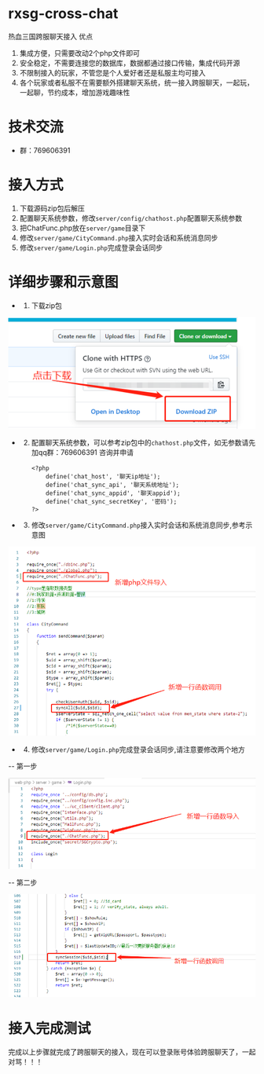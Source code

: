 # rxsg-cross-chat
热血三国跨服聊天接入
优点
1.  集成方便，只需要改动2个php文件即可
2.  安全稳定，不需要连接您的数据库，数据都通过接口传输，集成代码开源
3.  不限制接入的玩家，不管您是个人爱好者还是私服主均可接入
4.  各个玩家或者私服不在需要额外搭建聊天系统，统一接入跨服聊天，一起玩，一起聊，节约成本，增加游戏趣味性


# 技术交流
- 群：769606391


# 接入方式
1.  下载源码zip包后解压
2.  配置聊天系统参数，修改`server/config/chathost.php`配置聊天系统参数
3.  把ChatFunc.php放在`server/game`目录下
4.  修改`server/game/CityCommand.php`接入实时会话和系统消息同步
5.  修改`server/game/Login.php`完成登录会话同步


# 详细步骤和示意图

- 1.  下载zip包

![下载zip包](https://github.com/chinaluopiao/rxsg-cross-chat/blob/master/images/20190830142302.png)


- 2.  配置聊天系统参数，可以参考zip包中的`chathost.php`文件，如无参数请先加qq群：769606391 咨询并申请


        ``` 
        <?php 
            define('chat_host', '聊天ip地址');
            define('chat_sync_api', '聊天系统地址');
            define('chat_sync_appid', '聊天appid');
            define('chat_sync_secretKey', '密码');
        ?>
        ```


- 3.  修改`server/game/CityCommand.php`接入实时会话和系统消息同步,参考示意图

![修改CityCommand.php](https://github.com/chinaluopiao/rxsg-cross-chat/blob/master/images/20190830135707.png)


- 4.  修改`server/game/Login.php`完成登录会话同步,请注意要修改两个地方

-- 第一步

![修改Login.php第一步，导入文件](https://github.com/chinaluopiao/rxsg-cross-chat/blob/master/images/20190830135853.png)  

-- 第二步

![修改Login.php第二步，同步会话](https://github.com/chinaluopiao/rxsg-cross-chat/blob/master/images/20190830140020.png)  



# 接入完成测试

完成以上步骤就完成了跨服聊天的接入，现在可以登录账号体验跨服聊天了，一起对骂！！！




